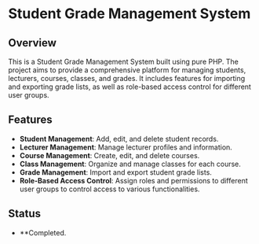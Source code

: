 # Student Grade Management System

## Overview
This is a Student Grade Management System built using pure PHP. The project aims to provide a comprehensive platform for managing students, lecturers, courses, classes, and grades. It includes features for importing and exporting grade lists, as well as role-based access control for different user groups.

## Features
- **Student Management**: Add, edit, and delete student records.
- **Lecturer Management**: Manage lecturer profiles and information.
- **Course Management**: Create, edit, and delete courses.
- **Class Management**: Organize and manage classes for each course.
- **Grade Management**: Import and export student grade lists.
- **Role-Based Access Control**: Assign roles and permissions to different user groups to control access to various functionalities.

## Status
- **Completed.
